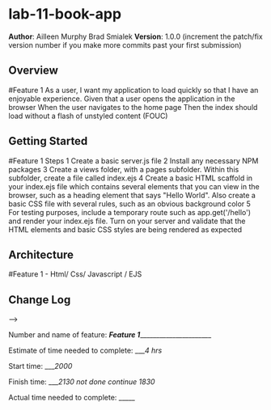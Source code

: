 # lab-11-book-app


**Author**: Ailleen Murphy  Brad Smialek
**Version**: 1.0.0 (increment the patch/fix version number if you make more commits past your first submission)

## Overview
#Feature 1
As a user, I want my application to load quickly so that I have an enjoyable experience.
Given that a user opens the application in the browser
When the user navigates to the home page
Then the index should load without a flash of unstyled content (FOUC)



## Getting Started
#Feature 1 Steps
1 Create a basic server.js file
2 Install any necessary NPM packages
3 Create a views folder, with a pages subfolder. Within this subfolder, create a file called index.ejs
4 Create a basic HTML scaffold in your index.ejs file which contains several elements that you can view in the browser, such as a heading element that says "Hello World". Also create a basic CSS file with several rules, such as an obvious background color
5 For testing purposes, include a temporary route such as app.get('/hello') and render your index.ejs file. Turn on your server and validate that the HTML elements and basic CSS styles are being rendered as expected


## Architecture
#Feature 1 - Html/ Css/ Javascript / EJS

## Change Log
<!-- Use this area to document the iterative changes made to your application as each feature is successfully implemented. Use time stamps. Here's an examples:

01-01-2001 4:59pm - Application now has a fully-functional express server, with GET and POST routes for the book resource.

## Credits and Collaborations
<!-- Give credit (and a link) to other people or resources that helped you build this application. -->
-->

Number and name of feature: _____Feature 1___________________________

Estimate of time needed to complete: ____4 hrs_

Start time: ____2000_

Finish time: ____2130 not done    continue 1830_

Actual time needed to complete: _____